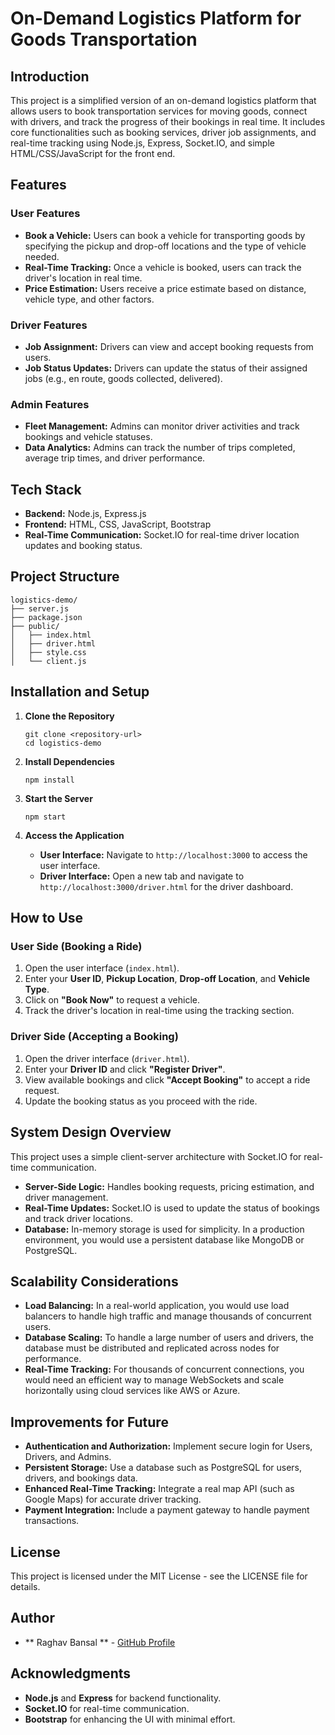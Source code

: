 # On-Demand Logistics Platform for Goods Transportation

## Introduction

This project is a simplified version of an on-demand logistics platform that allows users to book transportation services for moving goods, connect with drivers, and track the progress of their bookings in real time. It includes core functionalities such as booking services, driver job assignments, and real-time tracking using Node.js, Express, Socket.IO, and simple HTML/CSS/JavaScript for the front end.

## Features

### User Features
- **Book a Vehicle:** Users can book a vehicle for transporting goods by specifying the pickup and drop-off locations and the type of vehicle needed.
- **Real-Time Tracking:** Once a vehicle is booked, users can track the driver's location in real time.
- **Price Estimation:** Users receive a price estimate based on distance, vehicle type, and other factors.

### Driver Features
- **Job Assignment:** Drivers can view and accept booking requests from users.
- **Job Status Updates:** Drivers can update the status of their assigned jobs (e.g., en route, goods collected, delivered).

### Admin Features
- **Fleet Management:** Admins can monitor driver activities and track bookings and vehicle statuses.
- **Data Analytics:** Admins can track the number of trips completed, average trip times, and driver performance.

## Tech Stack
- **Backend:** Node.js, Express.js
- **Frontend:** HTML, CSS, JavaScript, Bootstrap
- **Real-Time Communication:** Socket.IO for real-time driver location updates and booking status.

## Project Structure
```
logistics-demo/
├── server.js
├── package.json
├── public/
│   ├── index.html
│   ├── driver.html
│   ├── style.css
│   └── client.js
```

## Installation and Setup

1. **Clone the Repository**
   ```
   git clone <repository-url>
   cd logistics-demo
   ```

2. **Install Dependencies**
   ```
   npm install
   ```

3. **Start the Server**
   ```
   npm start
   ```

4. **Access the Application**
   - **User Interface:** Navigate to `http://localhost:3000` to access the user interface.
   - **Driver Interface:** Open a new tab and navigate to `http://localhost:3000/driver.html` for the driver dashboard.

## How to Use

### User Side (Booking a Ride)
1. Open the user interface (`index.html`).
2. Enter your **User ID**, **Pickup Location**, **Drop-off Location**, and **Vehicle Type**.
3. Click on **"Book Now"** to request a vehicle.
4. Track the driver's location in real-time using the tracking section.

### Driver Side (Accepting a Booking)
1. Open the driver interface (`driver.html`).
2. Enter your **Driver ID** and click **"Register Driver"**.
3. View available bookings and click **"Accept Booking"** to accept a ride request.
4. Update the booking status as you proceed with the ride.

## System Design Overview
This project uses a simple client-server architecture with Socket.IO for real-time communication.

- **Server-Side Logic:** Handles booking requests, pricing estimation, and driver management.
- **Real-Time Updates:** Socket.IO is used to update the status of bookings and track driver locations.
- **Database:** In-memory storage is used for simplicity. In a production environment, you would use a persistent database like MongoDB or PostgreSQL.

## Scalability Considerations
- **Load Balancing:** In a real-world application, you would use load balancers to handle high traffic and manage thousands of concurrent users.
- **Database Scaling:** To handle a large number of users and drivers, the database must be distributed and replicated across nodes for performance.
- **Real-Time Tracking:** For thousands of concurrent connections, you would need an efficient way to manage WebSockets and scale horizontally using cloud services like AWS or Azure.

## Improvements for Future
- **Authentication and Authorization:** Implement secure login for Users, Drivers, and Admins.
- **Persistent Storage:** Use a database such as PostgreSQL for users, drivers, and bookings data.
- **Enhanced Real-Time Tracking:** Integrate a real map API (such as Google Maps) for accurate driver tracking.
- **Payment Integration:** Include a payment gateway to handle payment transactions.

## License
This project is licensed under the MIT License - see the LICENSE file for details.

## Author
- ** Raghav Bansal ** - [GitHub Profile](https://github.com/raghavbansal18)

## Acknowledgments
- **Node.js** and **Express** for backend functionality.
- **Socket.IO** for real-time communication.
- **Bootstrap** for enhancing the UI with minimal effort.
